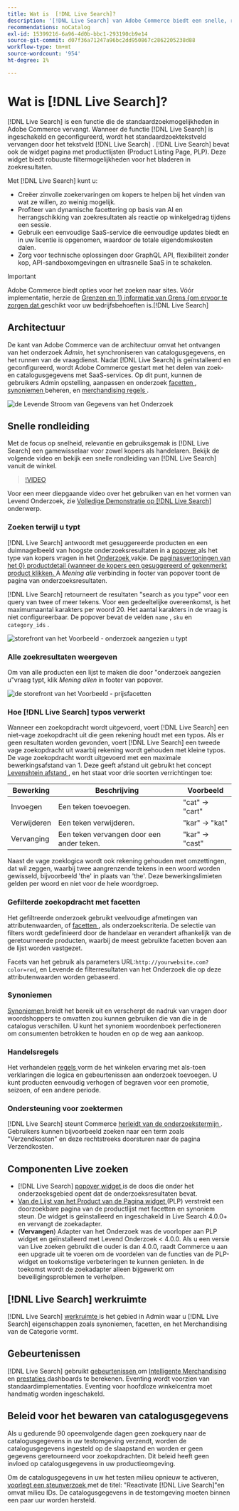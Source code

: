```yaml
---
title: Wat is  [!DNL Live Search]?
description: '[!DNL Live Search] van Adobe Commerce biedt een snelle, relevante en intuïtieve zoekervaring.'
recommendations: noCatalog
exl-id: 15399216-6a96-4d0b-bbc1-293190cb9e14
source-git-commit: d07f36a71247a96bc2dd950867c2862205238d88
workflow-type: tm+mt
source-wordcount: '954'
ht-degree: 1%

---
```


# Wat is [!DNL Live Search]?

[!DNL Live Search] is een functie die de standaardzoekmogelijkheden in Adobe Commerce vervangt. Wanneer de functie [!DNL Live Search] is ingeschakeld en geconfigureerd, wordt het standaardzoektekstveld vervangen door het tekstveld [!DNL Live Search] . [!DNL Live Search] bevat ook de widget pagina met productlijsten (Product Listing Page, PLP). Deze widget biedt robuuste filtermogelijkheden voor het bladeren in zoekresultaten.

Met [!DNL Live Search] kunt u:

- Creëer zinvolle zoekervaringen om kopers te helpen bij het vinden van wat ze willen, zo weinig mogelijk.
- Profiteer van dynamische facettering op basis van AI en herrangschikking van zoekresultaten als reactie op winkelgedrag tijdens een sessie.
- Gebruik een eenvoudige SaaS-service die eenvoudige updates biedt en in uw licentie is opgenomen, waardoor de totale eigendomskosten dalen.
- Zorg voor technische oplossingen door GraphQL API, flexibiliteit zonder kop, API-sandboxomgevingen en ultrasnelle SaaS in te schakelen.

>[!IMPORTANT]
>
>Adobe Commerce biedt opties voor het zoeken naar sites. Vóór implementatie, herzie de [ Grenzen en 1&rbrace; informatie van Grens &lbrace;om ervoor te zorgen dat ](boundaries-limits.md) geschikt voor uw bedrijfsbehoeften is.[!DNL Live Search]

## Architectuur

De kant van Adobe Commerce van de architectuur omvat het ontvangen van het onderzoek *Admin*, het synchroniseren van catalogusgegevens, en het runnen van de vraagdienst. Nadat [!DNL Live Search] is geïnstalleerd en geconfigureerd, wordt Adobe Commerce gestart met het delen van zoek- en catalogusgegevens met SaaS-services. Op dit punt, kunnen de gebruikers Admin opstelling, aanpassen en onderzoek [ facetten ](facets.md), [ synoniemen ](synonyms.md) beheren, en [ merchandising regels ](category-merch.md).

![ de Levende Stroom van Gegevens van het Onderzoek ](assets/ls-cs-data-flow.png)

## Snelle rondleiding

Met de focus op snelheid, relevantie en gebruiksgemak is [!DNL Live Search] een gamewisselaar voor zowel kopers als handelaren. Bekijk de volgende video en bekijk een snelle rondleiding van [!DNL Live Search] vanuit de winkel.

>[!VIDEO](https://video.tv.adobe.com/v/3452575?learn=on&captions=dut)

Voor een meer diepgaande video over het gebruiken van en het vormen van Levend Onderzoek, zie [ Volledige Demonstratie op  [!DNL Live Search] ](https://experienceleague.adobe.com/nl/docs/commerce-learn/tutorials/getting-started/capabilities/live-search-full-demonstration) onderwerp.

### Zoeken terwijl u typt

[!DNL Live Search] antwoordt met gesuggereerde producten en een duimnagelbeeld van hoogste onderzoeksresultaten in a [ popover ](storefront-popover.md) als het type van kopers vragen in het [ Onderzoek ](https://experienceleague.adobe.com/nl/docs/commerce-admin/catalog/catalog/search/search) vakje. De [ paginasvertoningen van het 0&rbrace; productdetail &lbrace;wanneer de kopers een gesuggereerd of gekenmerkt product klikken. ](https://experienceleague.adobe.com/nl/docs/commerce-admin/start/storefront/storefront) A _Mening alle_ verbinding in footer van popover toont de pagina van onderzoeksresultaten.

[!DNL Live Search] retourneert de resultaten &quot;search as you type&quot; voor een query van twee of meer tekens. Voor een gedeeltelijke overeenkomst, is het maximumaantal karakters per woord 20. Het aantal karakters in de vraag is niet configureerbaar. De popover bevat de velden `name` , `sku` en `category_ids` .

![ storefront van het Voorbeeld - onderzoek aangezien u ](assets/storefront-search-as-you-type.png) typt

### Alle zoekresultaten weergeven

Om van alle producten een lijst te maken die door &quot;onderzoek aangezien u&quot;vraag typt, klik _Mening allen_ in footer van popover.

![ de storefront van het Voorbeeld - prijsfacetten ](assets/storefront-view-all-search-results.png)

### Hoe [!DNL Live Search] typos verwerkt

Wanneer een zoekopdracht wordt uitgevoerd, voert [!DNL Live Search] een niet-vage zoekopdracht uit die geen rekening houdt met een typos. Als er geen resultaten worden gevonden, voert [!DNL Live Search] een tweede vage zoekopdracht uit waarbij rekening wordt gehouden met kleine typos. De vage zoekopdracht wordt uitgevoerd met een maximale bewerkingsafstand van 1. Deze geeft afstand uit gebruikt het concept [ Levenshtein afstand ](https://en.wikipedia.org/wiki/Levenshtein_distance), en het staat voor drie soorten verrichtingen toe:

| Bewerking | Beschrijving | Voorbeeld |
|---|---|---|
| Invoegen | Een teken toevoegen. | &quot;cat&quot; -> &quot;cart&quot; |
| Verwijderen | Een teken verwijderen. | &quot;kar&quot; -> &quot;kat&quot; |
| Vervanging | Een teken vervangen door een ander teken. | &quot;kar&quot; -> &quot;cast&quot; |

Naast de vage zoeklogica wordt ook rekening gehouden met omzettingen, dat wil zeggen, waarbij twee aangrenzende tekens in een woord worden gewisseld, bijvoorbeeld &#39;the&#39; in plaats van &#39;the&#39;. Deze bewerkingslimieten gelden per woord en niet voor de hele woordgroep.

### Gefilterde zoekopdracht met facetten

Het gefiltreerde onderzoek gebruikt veelvoudige afmetingen van attributenwaarden, of [ facetten ](facets.md), als onderzoekscriteria. De selectie van filters wordt gedefinieerd door de handelaar en verandert afhankelijk van de geretourneerde producten, waarbij de meest gebruikte facetten boven aan de lijst worden vastgezet.

Facets van het gebruik als parameters URL:`http://yourwebsite.com?color=red`, en Levende de filterresultaten van het Onderzoek die op deze attributenwaarden worden gebaseerd.

### Synoniemen

[ Synoniemen ](synonyms.md) breidt het bereik uit en verscherpt de nadruk van vragen door woordshoppers te omvatten zou kunnen gebruiken die van die in de catalogus verschillen. U kunt het synoniem woordenboek perfectioneren om consumenten betrokken te houden en op de weg aan aankoop.

### Handelsregels

Het verhandelen [ regels ](rules.md) vorm de het winkelen ervaring met als-toen verklaringen die logica en gebeurtenissen aan onderzoek toevoegen. U kunt producten eenvoudig verhogen of begraven voor een promotie, seizoen, of een andere periode.

### Ondersteuning voor zoektermen

[!DNL Live Search] steunt Commerce [ herleidt van de onderzoekstermijn ](https://experienceleague.adobe.com/nl/docs/commerce-admin/catalog/catalog/search/search-terms). Gebruikers kunnen bijvoorbeeld zoeken naar een term zoals &quot;Verzendkosten&quot; en deze rechtstreeks doorsturen naar de pagina Verzendkosten.

## Componenten Live zoeken

- [!DNL Live Search] [ popover widget ](storefront-popover.md) is de doos die onder het onderzoeksgebied opent dat de onderzoeksresultaten bevat.
- [ Van de Lijst van het Product van de Pagina widget ](plp-styling.md) (PLP) verstrekt een doorzoekbare pagina van de productlijst met facetten en synoniem steun. De widget is geïnstalleerd en ingeschakeld in Live Search 4.0.0+ en vervangt de zoekadapter.
- (**Vervangen**) Adapter van het Onderzoek was de voorloper aan PLP widget en geïnstalleerd met Levend Onderzoek &lt; 4.0.0. Als u een versie van Live zoeken gebruikt die ouder is dan 4.0.0, raadt Commerce u aan een upgrade uit te voeren om de voordelen van de functies van de PLP-widget en toekomstige verbeteringen te kunnen genieten. In de toekomst wordt de zoekadapter alleen bijgewerkt om beveiligingsproblemen te verhelpen.

## [!DNL Live Search] werkruimte

[!DNL Live Search] [ werkruimte ](workspace.md) is het gebied in Admin waar u [!DNL Live Search] eigenschappen zoals synoniemen, facetten, en het Merchandising van de Categorie vormt.

## Gebeurtenissen

[!DNL Live Search] gebruikt [ gebeurtenissen ](events.md) om [ Intelligente Merchandising ](category-merch.md) en [ prestaties ](performance.md) dashboards te berekenen. Eventing wordt voorzien van standaardimplementaties. Eventing voor hoofdloze winkelcentra moet handmatig worden ingeschakeld.

## Beleid voor het bewaren van catalogusgegevens

Als u gedurende 90 opeenvolgende dagen geen zoekquery naar de catalogusgegevens in uw testomgeving verzendt, worden de catalogusgegevens ingesteld op de slaapstand en worden er geen gegevens geretourneerd voor zoekopdrachten. Dit beleid heeft geen invloed op catalogusgegevens in uw productieomgeving.

Om de catalogusgegevens in uw het testen milieu opnieuw te activeren, [ voorlegt een steunverzoek ](https://experienceleague.adobe.com/nl/docs/commerce-knowledge-base/kb/help-center-guide/magento-help-center-user-guide#experience-league-start-page) met de titel: &quot;Reactivate [!DNL Live Search]&quot;en omvat milieu IDs. De catalogusgegevens in de testomgeving moeten binnen een paar uur worden hersteld.
